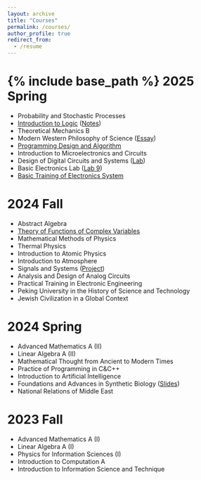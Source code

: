 ```yaml
---
layout: archive
title: "Courses"
permalink: /courses/
author_profile: true
redirect_from:
  - /resume
---
```


{% include base_path %}
2025 Spring
======
* Probability and Stochastic Processes
* [Introduction to Logic](http://wangyanjing.com/intro2logic/) ([Notes](/files/Logic.pdf))
* Theoretical Mechanics B
* Modern Western Philosophy of Science ([Essay](/files/philosophy.pdf))
* [Programming Design and Algorithm](https://github.com/LeopoldWuhanZhou/Programming-Design-and-Algorithm)
* Introduction to Microelectronics and Circuits
* Design of Digital Circuits and Systems ([Lab](https://github.com/LeopoldWuhanZhou/Design-of-Digital-Circuits-and-Systems))
* Basic Electronics Lab ([Lab 9](https://github.com/LeopoldWuhanZhou/UART))
* [Basic Training of Electronics System](https://github.com/LeopoldWuhanZhou/Basic-Training-of-Electronics-System)

2024 Fall
======
* Abstract Algebra
* [Theory of Functions of Complex Variables](https://hlfang2106.github.io/courses/2024Fall.html)
* Mathematical Methods of Physics
* Thermal Physics
* Introduction to Atomic Physics
* Introduction to Atmosphere
* Signals and Systems ([Project](https://github.com/LeopoldWuhanZhou/Identify_Voice))
* Analysis and Design of Analog Circuits
* Practical Training in Electronic Engineering
* Peking University in the History of Science and Technology
* Jewish Civilization in a Global Context

2024 Spring
======
* Advanced Mathematics A (II)
* Linear Algebra A (II)
* Mathematical Thought from Ancient to Modern Times
* Practice of Programming in C&C++
* Introduction to Artificial Intelligence
* Foundations and Advances in Synthetic Biology ([Slides](https://leopoldwuhanzhou.github.io/files/genomic.pdf))
* National Relations of Middle East


2023 Fall
======
* Advanced Mathematics A (I)
* Linear Algebra A (I)
* Physics for Information Sciences (I)
* Introduction to Computation A
* Introduction to Information Science and Technique
